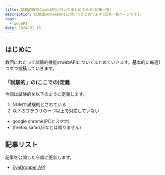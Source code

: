 ```yaml
---
title: 試験的機能のwebAPIに付いてまとめてみる(記事一覧)
description: 試験運用のwebAPIに付いてまとめてます(記事一覧ページです)。
tags:
  - webAPI
date: 2024-01-16
---
```


## はじめに

数回にわたって試験的機能のwebAPIについてまとめていきます。基本的に毎週1つずつ投稿していきます。

### 「試験的」の(ここでの)定義

今回は試験的を以下のように定義します。

1. NDMで試験的とされている
2. 以下のブラウザの一つ以上で対応していない
  * google chrome(PCとスマホ)
  * (firefox,safari,IEなどは知りません)

## 記事リスト

記事を公開したら順に更新します。

- [EyeDropper API](./20240116)
